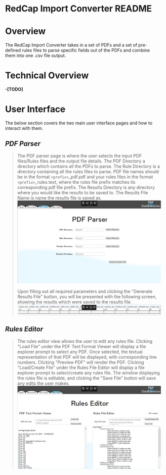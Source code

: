 **RedCap Import Converter README**
================================

**Overview**
========
The RedCap Import Converter takes in a set of PDFs and a set of pre-defined rules files to parse specific fields out of the PDFs and combine them into one .csv file output.

**Technical Overview**
=======
**-[TODO]**

**User Interface**
===========
The below section covers the two main user interface pages and how to interact with them.

*PDF Parser*
---------------
>The PDF parser page is where the user selects the input PDF files/Rules files and the output file details.
>The PDF Directory a directory which contains all the PDFs to parse.
>The Rule Directory is a directory containing all the rules files to parse.
>PDF file names should be in the format `<prefix>`_pdf.pdf and your rules files in the format `<prefix>`_rules.text, where the rules file prefix matches its corresponding pdf file prefix.
>The Results Directory is any directory where you would like the results to be saved to.
>The Results File Name is name the results file is saved as.
> ![PDF Parser Page](https://github.com/lfraker/RedCapImporter/blob/master/RedCapImportConverter/Images/Screenshots/PDF_Parser_Page.PNG?raw=true)
>
> Upon filling out all required parameters and clicking the "Generate Results File" button, you will be presented with the following screen, showing the results which were saved to the results file.
> ![PDF Parser Page](https://github.com/lfraker/RedCapImporter/blob/master/RedCapImportConverter/Images/Screenshots/Results.PNG?raw=true)

*Rules Editor*
-----------------
>The rules editor view allows the user to edit any rules file.
>Clicking "Load File" under the PDF Text Format Viewer will display a file explorer prompt to select any PDF. Once selected, the textual representation of that PDF will be displayed, with corresponding line numbers. Clicking "Preview PDF" will render the PDF.
>Clicking "Load/Create File" under the Rules File Editor will display a file explorer prompt to select/create any rules file. The window displaying the rules file is editable, and clicking the "Save File" button will save any edits the user makes.
> ![PDF Parser Page](https://github.com/lfraker/RedCapImporter/blob/master/RedCapImportConverter/Images/Screenshots/Rules_Editor_Page.PNG?raw=true)


